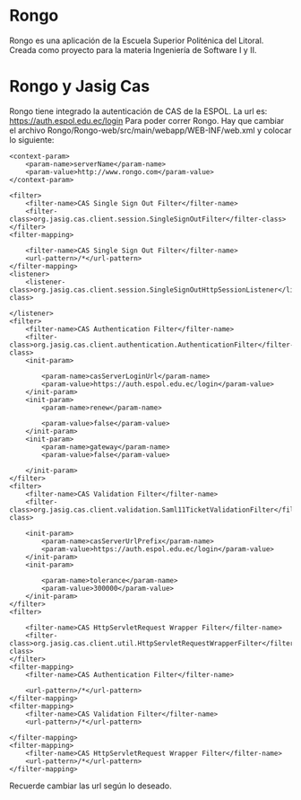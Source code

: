Rongo
=====
Rongo es una aplicación de la Escuela Superior Politénica del Litoral. Creada como proyecto para la materia
Ingeniería de Software I y II.


Rongo y Jasig Cas
=====

Rongo tiene integrado la autenticación de CAS de la ESPOL. La url es: https://auth.espol.edu.ec/login
Para poder correr Rongo. Hay que cambiar el archivo Rongo/Rongo-web/src/main/webapp/WEB-INF/web.xml
y colocar lo siguiente:


	<context-param>
		<param-name>serverName</param-name>
		<param-value>http://www.rongo.com</param-value>
	</context-param>

	<filter>
		<filter-name>CAS Single Sign Out Filter</filter-name>
		<filter-class>org.jasig.cas.client.session.SingleSignOutFilter</filter-class>
	</filter>
	<filter-mapping>

		<filter-name>CAS Single Sign Out Filter</filter-name>
		<url-pattern>/*</url-pattern>
	</filter-mapping>
	<listener>
		<listener-class>org.jasig.cas.client.session.SingleSignOutHttpSessionListener</listener-class>

	</listener>
	<filter>
		<filter-name>CAS Authentication Filter</filter-name>
		<filter-class>org.jasig.cas.client.authentication.AuthenticationFilter</filter-class>
		<init-param>

			<param-name>casServerLoginUrl</param-name>
			<param-value>https://auth.espol.edu.ec/login</param-value>
		</init-param>
		<init-param>
			<param-name>renew</param-name>

			<param-value>false</param-value>
		</init-param>
		<init-param>
			<param-name>gateway</param-name>
			<param-value>false</param-value>

		</init-param>
	</filter>
	<filter>
		<filter-name>CAS Validation Filter</filter-name>
		<filter-class>org.jasig.cas.client.validation.Saml11TicketValidationFilter</filter-class>

		<init-param>
			<param-name>casServerUrlPrefix</param-name>
			<param-value>https://auth.espol.edu.ec/login</param-value>
		</init-param>
		<init-param>

			<param-name>tolerance</param-name>
			<param-value>300000</param-value>
		</init-param>
	</filter>
	<filter>

		<filter-name>CAS HttpServletRequest Wrapper Filter</filter-name>
		<filter-class>org.jasig.cas.client.util.HttpServletRequestWrapperFilter</filter-class>
	</filter>
	<filter-mapping>
		<filter-name>CAS Authentication Filter</filter-name>

		<url-pattern>/*</url-pattern>
	</filter-mapping>
	<filter-mapping>
		<filter-name>CAS Validation Filter</filter-name>
		<url-pattern>/*</url-pattern>

	</filter-mapping>
	<filter-mapping>
		<filter-name>CAS HttpServletRequest Wrapper Filter</filter-name>
		<url-pattern>/*</url-pattern>
	</filter-mapping>
	
Recuerde cambiar las url según lo deseado.
